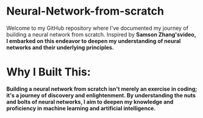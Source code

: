 # Neural-Network-from-scratch

Welcome to my GitHub repository where I've documented my journey of building a neural network from scratch. Inspired by <b>Samson Zhang's<b>video, I embarked on this endeavor to deepen my understanding of neural networks and their underlying principles.

# Why I Built This: <br>

Building a neural network from scratch isn't merely an exercise in coding; it's a journey of discovery and enlightenment. By understanding the nuts and bolts of neural networks, I aim to deepen my knowledge and proficiency in machine learning and artificial intelligence.
